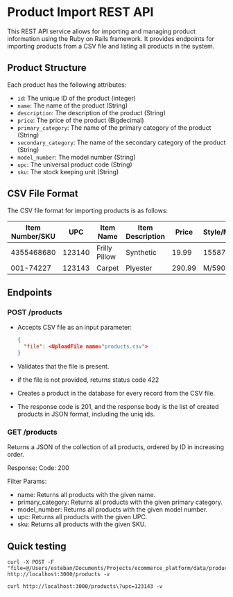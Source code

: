 # Product Import REST API

This REST API service allows for importing and managing product information using the Ruby on Rails framework. It provides endpoints for importing products from a CSV file and listing all products in the system.

## Product Structure

Each product has the following attributes:

- `id`: The unique ID of the product (integer)
- `name`: The name of the product (String)
- `description`: The description of the product (String)
- `price`: The price of the product (Bigdecimal)
- `primary_category`: The name of the primary category of the product (String)
- `secondary_category`: The name of the secondary category of the product (String)
- `model_number`: The model number (String)
- `upc`: The universal product code (String)
- `sku`: The stock keeping unit (String)

## CSV File Format

The CSV file format for importing products is as follows:


| Item Number/SKU | UPC | Item Name | Item Description | Price | Style/Model/Number/Name | Primary Category | Sub-Category |
| --- | --- | --- | --- | --- | --- | --- | --- |
| 4355468680 | 123140 | Frilly Pillow | Synthetic | 19.99 | 15587 | Living Room | Textil |
| 001-74227 | 123143 | Carpet | Plyester | 290.99 | M/590X | Apartment | Textile |


## Endpoints

### POST /products

- Accepts CSV file as an input parameter:

  ```json
  {
    "file": <UploadFile name="products.csv">
  }
  
- Validates that the file is present.
- if the file is not provided, returns status code 422
- Creates a product in the database for every record from the CSV file.
- The response code is 201, and the response body is the list of created products in JSON format, including the uniq ids.

  
### GET /products

Returns a JSON of the collection of all products, ordered by ID in increasing order.


Response:
Code: 200

Filter Params:

- name: Returns all products with the given name.
- primary_category: Returns all products with the given primary category.
- model_number: Returns all products with the given model number.
- upc: Returns all products with the given UPC.
- sku: Returns all products with the given SKU.

  

## Quick testing

```shell
curl -X POST -F "file=@/Users/esteban/Documents/Projects/ecommerce_platform/data/products.csv;filename=products.csv;type=text/csv" http://localhost:3000/products -v

curl http://localhost:3000/products\?upc=123143 -v

